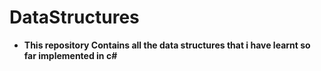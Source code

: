 # DataStructures
- **This repository Contains all the data structures that i have learnt so far implemented in c#**

